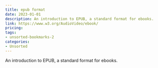 ```yaml
---
title: epub format
date: 2023-01-01
description: An introduction to EPUB, a standard format for ebooks.
link: https://www.w3.org/AudioVideo/ebook/
pricing: 
tags: 
- unsorted-bookmarks-2 
categories: 
- Unsorted 
---
```


An introduction to EPUB, a standard format for ebooks.